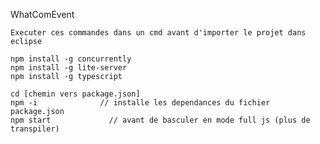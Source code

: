 WhatComEvent

	Executer ces commandes dans un cmd avant d'importer le projet dans eclipse

	npm install -g concurrently
	npm install -g lite-server
	npm install -g typescript

	cd [chemin vers package.json] 
	npm -i 				// installe les dependances du fichier package.json
	npm start 			  // avant de basculer en mode full js (plus de transpiler)
